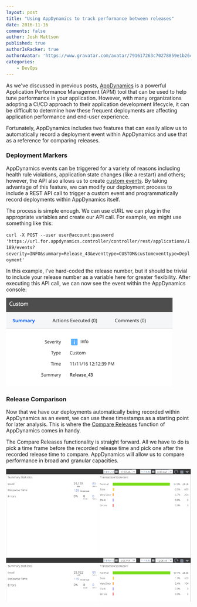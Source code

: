 ```yaml
---
layout: post
title: "Using AppDynamics to track performance between releases"
date: 2016-11-16
comments: false
author: Josh Mattson
published: true
authorIsRacker: true
authorAvatar: 'https://www.gravatar.com/avatar/791617263c70278859e1b26c15d13eab'
categories:
    - DevOps
---
```


As we've discussed in previous posts, [AppDynamics](https://www.appdynamics.com) is a powerful Application Performance Management (APM) tool that can be used to help tune performance in your application.  However, with many organizations adopting a CI/CD approach to their application development lifecycle, it can be difficult to determine how these frequent deployments are affecting application performance and end-user experience.

<!--more-->


Fortunately, AppDynamics includes two features that can easily allow us to automatically record a deployment event within AppDynamics and use that as a reference for comparing releases.

### Deployment Markers

AppDynamics events can be triggered for a variety of reasons including health rule violations, application state changes (like a restart) and others; however, the API also allows us to create [custom events](https://docs.appdynamics.com/display/PRO42/Alert+and+Respond+API#AlertandRespondAPI-CreateaCustomEvent).  By taking advantage of this feature, we can modify our deployment process to include a REST API call to trigger a custom event and programmatically record deployments within AppDynamics itself.

The process is simple enough.  We can use cURL we can plug in the appropriate variables and create our API call.  For example, we might use something like this:

`curl -X POST --user user@account:password 'https://url.for.appdynamics.controller/controller/rest/applications/1189/events?severity=INFO&summary=Release_43&eventtype=CUSTOM&customeventtype=Deployment'`

In this example, I've hard-coded the release number, but it should be trivial to include your release number as a variable here for greater flexibility.  After executing this API call, we can now see the event within the AppDynamics console:

![Deployment Event](deployment_event.png)

### Release Comparison

Now that we have our deployments automatically being recorded within AppDynamics as an event, we can use these timestamps as a starting point for later analysis.  This is where the [Compare Releases](https://docs.appdynamics.com/display/PRO42/Metrics+and+Graphs) function of AppDynamics comes in handy.

The Compare Releases functionality is straight forward.  All we have to do is pick a time frame before the recorded release time and pick one after the recorded release time to compare.  AppDynamics will allow us to compare performance in broad and granular capacities.

![Compare Releases](compare_releases.png)

